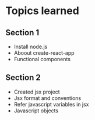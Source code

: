 # Topics learned

## Section 1

- Install node.js
- Aboout create-react-app
- Functional components

## Section 2

- Created jsx project
- Jsx format and conventions
- Refer javascript variables in jsx
- Javascript objects
